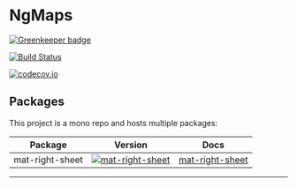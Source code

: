 # NgMaps

[![Greenkeeper badge](https://badges.greenkeeper.io/footageone/angular-material-addons.svg)](https://greenkeeper.io/)

[![Build Status](https://travis-ci.com/footageone/angular-material-addons.svg?branch=master)](https://travis-ci.com/ng-maps/ng-maps)

[![codecov.io](https://codecov.io/github/footageone/angular-material-addons/coverage.svg?branch=master)](https://codecov.io/github/ng-maps/ng-maps?branch=master)

## Packages

This project is a mono repo and hosts multiple packages:

| Package                               | Version                              | Docs                                                                                                           
|---------------------------------------|-----------------------|--------------------|
| mat-right-sheet                             | [![mat-right-sheet](https://img.shields.io/npm/v/mat-right-sheet.svg)](https://www.npmjs.com/package/mat-right-sheet)      | [mat-right-sheet](https://github.com/footageone/angular-material-addons/tree/master/projects/mat-right-sheet)                                        |
---

